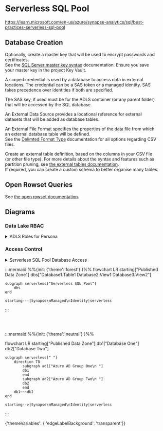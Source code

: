 # Serverless SQL Pool
https://learn.microsoft.com/en-us/azure/synapse-analytics/sql/best-practices-serverless-sql-pool  

## Database Creation
Optionally, create a master key that will be used to encrypt passwords and certificates.  
See the [SQL Server master key syntax](https://learn.microsoft.com/en-us/sql/t-sql/statements/create-master-key-transact-sql?view=sql-server-ver16) documentation.  Ensure you save your master key in the project Key Vault.  

A scoped credential is used by a database to access data in external locations.  The credential can be a SAS token or a managed identity.  SAS takes precedence over identities if both are specified.  

The SAS key, if used must be for the ADLS container (or any parent folder) that will be accessed by the SQL database.  

An External Data Source provides a locational reference for external datasets that will be added as database tables.  

An External File Format specifies the properties of the data file from which an external database table will be defined.  
See the [Delimted Format Type](https://learn.microsoft.com/en-us/sql/t-sql/statements/create-external-file-format-transact-sql?view=sql-server-ver16&tabs=delimited) documentation for all options regarding CSV files.  

Create an external table definition, based on the columns in your CSV file (or other file type).  For more details about the syntax and features such as partition pruning, see [the external tables documentation](https://learn.microsoft.com/en-us/azure/synapse-analytics/sql/develop-tables-external-tables?tabs=hadoop).  
If required, you can create a custom schema to better organise many tables.  

## Open Rowset Queries
See [the open rowset documentation](https://learn.microsoft.com/en-us/azure/synapse-analytics/sql/develop-openrowset).  

## Diagrams

### Data Lake RBAC
<details>  
    <summary>ADLS Roles for Persona</summary>  

:::mermaid
flowchart TD
    contributor["`_storage blob data contributor_`"]
    reader["`_storage blob data reader_`"]
    engineer["Data Engineer"]
    architect["Data Architect"]
    principal["Synapse Managed Identity"]
    subgraph Create/Delete/Write/Read
    contributor
    end
    subgraph Read
    reader
    end
    contributor --> engineer
    contributor --> principal
    reader --> architect

:::

</details>  


### Access Control
<details>  
    <summary>Serverless SQL Pool Database Access</summary> 

</details>

:::mermaid
%%{init: 
{'theme':'forest'}
}%%
flowchart LR
    starting["Published Data Zone"]
    dbs["Database1.Table1
    Database2.View1
    Database3.View2"]

    subgraph serverless["Serverless SQL Pool"]
        dbs
    end

    starting---|Synapse\nManaged\nIdentity|serverless

:::

<br>  
<br>  


:::mermaid
%%{init: 
{'theme':'neutral'}
}%%

flowchart LR
    starting["Published Data Zone"]
    db1["Database One"]
    db2["Database Two"]

    subgraph serverless[" "]
        direction TB
            subgraph ad1["Azure AD Group One\n "]
            db1
            end
            subgraph ad2["Azure AD Group Two\n "]
            db2
            end
        db1~~~db2
    end

    starting-->|Synapse\nManaged\nIdentity|serverless
:::




{'themeVariables': { 'edgeLabelBackground': 'transparent'}}